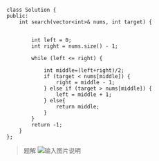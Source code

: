 ```
class Solution {
public:
    int search(vector<int>& nums, int target) {

        
        int left = 0;
        int right = nums.size() - 1;

        while (left <= right) {
            
            int middle=(left+right)/2;
            if (target < nums[middle]) {
                right = middle - 1;
            } else if (target > nums[middle]) {
                left = middle + 1;
            } else{
                return middle;
            }
        }
        return -1;  
    }
};
```
>题解
>![输入图片说明](/imgs/2024-10-13/iToG0gsQWcZY6BdG.png)
<!--stackedit_data:
eyJoaXN0b3J5IjpbNTg5Njc4OTYxXX0=
-->